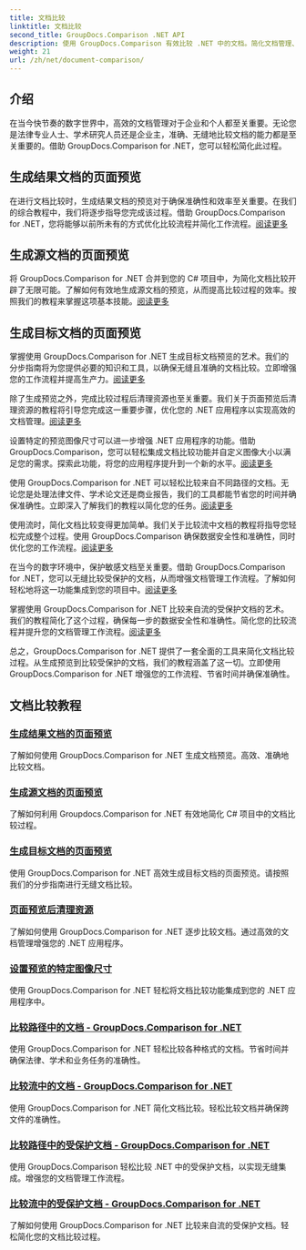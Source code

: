 ```yaml
---
title: 文档比较
linktitle: 文档比较
second_title: GroupDocs.Comparison .NET API
description: 使用 GroupDocs.Comparison 有效比较 .NET 中的文档。简化文档管理、增强工作流程并确保准确性。了解更多！
weight: 21
url: /zh/net/document-comparison/
---
```

## 介绍

在当今快节奏的数字世界中，高效的文档管理对于企业和个人都至关重要。无论您是法律专业人士、学术研究人员还是企业主，准确、无缝地比较文档的能力都是至关重要的。借助 GroupDocs.Comparison for .NET，您可以轻松简化此过程。

## 生成结果文档的页面预览

在进行文档比较时，生成结果文档的预览对于确保准确性和效率至关重要。在我们的综合教程中，我们将逐步指导您完成该过程。借助 GroupDocs.Comparison for .NET，您将能够以前所未有的方式优化比较流程并简化工作流程。[阅读更多](./generate-page-previews-resultant-document/)

## 生成源文档的页面预览

将 GroupDocs.Comparison for .NET 合并到您的 C# 项目中，为简化文档比较开辟了无限可能。了解如何有效地生成源文档的预览，从而提高比较过程的效率。按照我们的教程来掌握这项基本技能。[阅读更多](./generate-page-previews-source-document/)

## 生成目标文档的页面预览

掌握使用 GroupDocs.Comparison for .NET 生成目标文档预览的艺术。我们的分步指南将为您提供必要的知识和工具，以确保无缝且准确的文档比较。立即增强您的工作流程并提高生产力。[阅读更多](./generate-page-previews-target-document/)

除了生成预览之外，完成比较过程后清理资源也至关重要。我们关于页面预览后清理资源的教程将引导您完成这一重要步骤，优化您的 .NET 应用程序以实现高效的文档管理。[阅读更多](./clean-resources-after-page-previews/)

设置特定的预览图像尺寸可以进一步增强 .NET 应用程序的功能。借助 GroupDocs.Comparison，您可以轻松集成文档比较功能并自定义图像大小以满足您的需求。探索此功能，将您的应用程序提升到一个新的水平。[阅读更多](./set-specific-image-sizes-for-previews/)

使用 GroupDocs.Comparison for .NET 可以轻松比较来自不同路径的文档。无论您是处理法律文件、学术论文还是商业报告，我们的工具都能节省您的时间并确保准确性。立即深入了解我们的教程以简化您的任务。[阅读更多](./compare-documents-from-path/)

使用流时，简化文档比较变得更加简单。我们关于比较流中文档的教程将指导您轻松完成整个过程。使用 GroupDocs.Comparison 确保数据安全性和准确性，同时优化您的工作流程。[阅读更多](./compare-documents-from-stream/)

在当今的数字环境中，保护敏感文档至关重要。借助 GroupDocs.Comparison for .NET，您可以无缝比较受保护的文档，从而增强文档管理工作流程。了解如何轻松地将这一功能集成到您的项目中。[阅读更多](./compare-protected-documents-from-path/)

掌握使用 GroupDocs.Comparison for .NET 比较来自流的受保护文档的艺术。我们的教程简化了这个过程，确保每一步的数据安全性和准确性。简化您的比较流程并提升您的文档管理工作流程。[阅读更多](./compare-protected-documents-from-stream/)

总之，GroupDocs.Comparison for .NET 提供了一套全面的工具来简化文档比较过程。从生成预览到比较受保护的文档，我们的教程涵盖了这一切。立即使用 GroupDocs.Comparison for .NET 增强您的工作流程、节省时间并确保准确性。
## 文档比较教程
### [生成结果文档的页面预览](./generate-page-previews-resultant-document/)
了解如何使用 GroupDocs.Comparison for .NET 生成文档预览。高效、准确地比较文档。
### [生成源文档的页面预览](./generate-page-previews-source-document/)
了解如何利用 Groupdocs.Comparison for .NET 有效地简化 C# 项目中的文档比较过程。
### [生成目标文档的页面预览](./generate-page-previews-target-document/)
使用 GroupDocs.Comparison for .NET 高效生成目标文档的页面预览。请按照我们的分步指南进行无缝文档比较。
### [页面预览后清理资源](./clean-resources-after-page-previews/)
了解如何使用 GroupDocs.Comparison for .NET 逐步比较文档。通过高效的文档管理增强您的 .NET 应用程序。
### [设置预览的特定图像尺寸](./set-specific-image-sizes-for-previews/)
使用 GroupDocs.Comparison for .NET 轻松将文档比较功能集成到您的 .NET 应用程序中。
### [比较路径中的文档 - GroupDocs.Comparison for .NET](./compare-documents-from-path/)
使用 GroupDocs.Comparison for .NET 轻松比较各种格式的文档。节省时间并确保法律、学术和业务任务的准确性。
### [比较流中的文档 - GroupDocs.Comparison for .NET](./compare-documents-from-stream/)
使用 GroupDocs.Comparison for .NET 简化文档比较。轻松比较文档并确保跨文件的准确性。
### [比较路径中的受保护文档 - GroupDocs.Comparison for .NET](./compare-protected-documents-from-path/)
使用 GroupDocs.Comparison 轻松比较 .NET 中的受保护文档，以实现无缝集成。增强您的文档管理工作流程。
### [比较流中的受保护文档 - GroupDocs.Comparison for .NET](./compare-protected-documents-from-stream/)
了解如何使用 GroupDocs.Comparison for .NET 比较来自流的受保护文档。轻松简化您的文档比较过程。